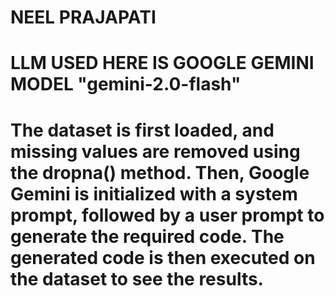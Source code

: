 # NEEL PRAJAPATI
# LLM USED HERE IS GOOGLE GEMINI MODEL "gemini-2.0-flash"
# The dataset is first loaded, and missing values are removed using the dropna() method. Then, Google Gemini is initialized with a system prompt, followed by a user prompt to generate the required code. The generated code is then executed on the dataset to see the results.
